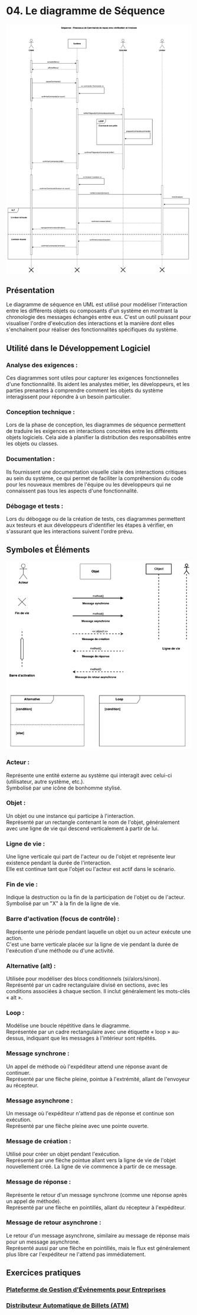 # 04. Le diagramme de Séquence

![04-example.png](../images/04-example.png)

## Présentation

Le diagramme de séquence en UML est utilisé pour modéliser l'interaction entre les différents objets ou composants d'un
système en montrant la chronologie des messages échangés entre eux. C'est un outil puissant pour visualiser l'ordre
d'exécution des interactions et la manière dont elles s'enchaînent pour réaliser des fonctionnalités spécifiques du
système.

## Utilité dans le Développement Logiciel

### Analyse des exigences :

Ces diagrammes sont utiles pour capturer les exigences fonctionnelles d'une fonctionnalité. Ils aident les analystes
métier, les développeurs, et les parties prenantes à comprendre comment les objets du système interagissent pour
répondre à un besoin particulier.

### Conception technique :

Lors de la phase de conception, les diagrammes de séquence permettent de traduire les exigences en interactions
concrètes entre les différents objets logiciels. Cela aide à planifier la distribution des responsabilités entre les
objets ou classes.

### Documentation :

Ils fournissent une documentation visuelle claire des interactions critiques au sein du système, ce qui permet de
faciliter la compréhension du code pour les nouveaux membres de l'équipe ou les développeurs qui ne connaissent pas tous
les aspects d'une fonctionnalité.

### Débogage et tests :

Lors du débogage ou de la création de tests, ces diagrammes permettent aux testeurs et aux développeurs d'identifier les
étapes à vérifier, en s'assurant que les interactions suivent l'ordre prévu.

## Symboles et Éléments

![04-symbols.png](../images/04-symbols.png)

### Acteur :

Représente une entité externe au système qui interagit avec celui-ci (utilisateur, autre système, etc.).  
Symbolisé par une icône de bonhomme stylisé.

### Objet :

Un objet ou une instance qui participe à l'interaction.  
Représenté par un rectangle contenant le nom de l'objet, généralement avec une ligne de vie qui descend verticalement à
partir de lui.

### Ligne de vie :

Une ligne verticale qui part de l'acteur ou de l'objet et représente leur existence pendant la durée de l'interaction.  
Elle est continue tant que l'objet ou l'acteur est actif dans le scénario.

### Fin de vie :

Indique la destruction ou la fin de la participation de l'objet ou de l'acteur.  
Symbolisé par un "X" à la fin de la ligne de vie.

### Barre d'activation (focus de contrôle) :

Représente une période pendant laquelle un objet ou un acteur exécute une action.  
C'est une barre verticale placée sur la ligne de vie pendant la durée de l'exécution d'une méthode ou d'une activité.

### Alternative (alt) :

Utilisée pour modéliser des blocs conditionnels (si/alors/sinon).  
Représenté par un cadre rectangulaire divisé en sections, avec les conditions associées à chaque section. Il inclut
généralement les mots-clés « alt ».

### Loop :

Modélise une boucle répétitive dans le diagramme.  
Représentée par un cadre rectangulaire avec une étiquette « loop » au-dessus, indiquant que les messages à l'intérieur
sont répétés.

### Message synchrone :

Un appel de méthode où l'expéditeur attend une réponse avant de continuer.  
Représenté par une flèche pleine, pointue à l'extrémité, allant de l'envoyeur au récepteur.

### Message asynchrone :

Un message où l'expéditeur n'attend pas de réponse et continue son exécution.  
Représenté par une flèche pleine avec une pointe ouverte.

### Message de création :

Utilisé pour créer un objet pendant l'exécution.  
Représenté par une flèche pointue allant vers la ligne de vie de l'objet nouvellement créé. La ligne de vie commence à
partir de ce message.

### Message de réponse :

Représente le retour d'un message synchrone (comme une réponse après un appel de méthode).  
Représenté par une flèche en pointillés, allant du récepteur à l'expéditeur.

### Message de retour asynchrone :

Le retour d'un message asynchrone, similaire au message de réponse mais pour un message asynchrone.  
Représenté aussi par une flèche en pointillés, mais le flux est généralement plus libre car l'expéditeur ne l'attend pas
immédiatement.

## Exercices pratiques

### [Plateforme de Gestion d'Événements pour Entreprises](../Exercices/Énoncé/04%20-%20Diagramme%20de%20Séquence%20-%20Exercice%201.md)

### [Distributeur Automatique de Billets (ATM)](../Exercices/Énoncé/04%20-%20Diagramme%20de%20Séquence%20-%20Exercice%202.md)
